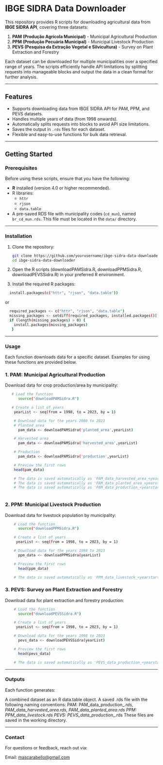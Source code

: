 # IBGE SIDRA Data Downloader

This repository provides R scripts for downloading agricultural data from **IBGE SIDRA API**, covering three datasets:  
1. **PAM (Produção Agrícola Municipal)** - Municipal Agricultural Production  
2. **PPM (Produção Pecuária Municipal)** - Municipal Livestock Production  
3. **PEVS (Pesquisa da Extração Vegetal e Silvicultura)** - Survey on Plant Extraction and Forestry  

Each dataset can be downloaded for multiple municipalities over a specified range of years. The scripts efficiently handle API limitations by splitting requests into manageable blocks and output the data in a clean format for further analysis.

---

## Features

- Supports downloading data from IBGE SIDRA API for PAM, PPM, and PEVS datasets.
- Handles multiple years of data (from 1998 onwards).
- Automatically splits requests into blocks to avoid API size limitations.
- Saves the output in `.rds` files for each dataset.
- Flexible and easy-to-use functions for bulk data retrieval.

---

## Getting Started

### Prerequisites

Before using these scripts, ensure that you have the following:
- **R** installed (version 4.0 or higher recommended).
- R libraries:
  - `httr`
  - `rjson`
  - `data.table`
- A pre-saved RDS file with municipality codes (`cd_mun`), named `br_cd_mun.rds`. This file must be located in the `data/` directory.

---

### Installation

1. Clone the repository:
   ```bash
   git clone https://github.com/yourusername/ibge-sidra-data-downloader.git
   cd ibge-sidra-data-downloader
   ```

2. Open the R scripts (downloadPAMSidra.R, downloadPPMSidra.R, downloadPEVSSidra.R) in your preferred R environment.

3. Install the required R packages:
  ```bash
    install.packages(c("httr", "rjson", "data.table"))
   ```
   or 
   ```bash
     required_packages <- c("httr", "rjson", "data.table")
     missing_packages <- setdiff(required_packages, installed.packages()[, "Package"])
     if (length(missing_packages) > 0) {
       install.packages(missing_packages)
      }
 ```
---
###  Usage
Each function downloads data for a specific dataset. Examples for using these functions are provided below.

### 1. PAM: Municipal Agricultural Production
Download data for crop production/area by municipality:

  ```bash
     # Load the function
        source("downloadPAMSidra.R")

     # Create a list of years
      yearList <- seq(from = 1998, to = 2023, by = 1)

      # Download data for the years 2000 to 2023
      # Planted area
        pam_data <- downloadPAMSidra('planted_area',yearList)

      # Harvested area
        pam_data <- downloadPAMSidra('harvested_area',yearList)

      # Production
        pam_data <- downloadPAMSidra('production',yearList)

      # Preview the first rows
      head(pam_data)

      # The data is saved automatically as 'PAM_data_harvested_area_<yearstart>_<yearend>.rds'
      # The data is saved automatically as 'PAM_data_planted_area_<yearstart>_<yearend>.rds'
      # The data is saved automatically as 'PAM_data_production_<yearstart>_<yearend>.rds'
      
  ```

###  2. PPM: Municipal Livestock Production
Download data for livestock population by municipality:

  ```bash
      # Load the function
        source("downloadPPMSidra.R")

      # Create a list of years
       yearList <- seq(from = 1998, to = 2023, by = 1)
  
      # Download data for the years 1998 to 2023
        ppm_data <- downloadPPMSidra(yearList)

      # Preview the first rows
        head(ppm_data)

      # The data is saved automatically as 'PPM_data_livestock_<yearstart>_<yearend>.rds'
  ```

### 3. PEVS: Survey on Plant Extraction and Forestry
Download data for plant extraction and forestry production:

  ```bash
      # Load the function
        source("downloadPEVSSidra.R")

      # Create a list of years
       yearList <- seq(from = 1998, to = 2023, by = 1)

      # Download data for the years 1998 to 2023
        pevs_data <- downloadPEVSSidra(yearList)

      # Preview the first rows
        head(pevs_data)

      # The data is saved automatically as 'PEVS_data_production_<yearstart>_<yearend>.rds'
  ```
---
###  Outputs
Each function generates:

A combined dataset as an R data.table object.
A saved .rds file with the following naming conventions:
PAM: PAM_data_production_<yearstart>_<yearend>.rds, PAM_data_harvested_area_<yearstart>_<yearend>.rds, PAM_data_planted_area_<yearstart>_<yearend>.rds
PPM: PPM_data_livestock_<yearstart>_<yearend>.rds
PEVS: PEVS_data_production_<yearstart>_<yearend>.rds
These files are saved in the working directory.

---
### Contact
For questions or feedback, reach out via:

Email: mascarabello@gmail.com

